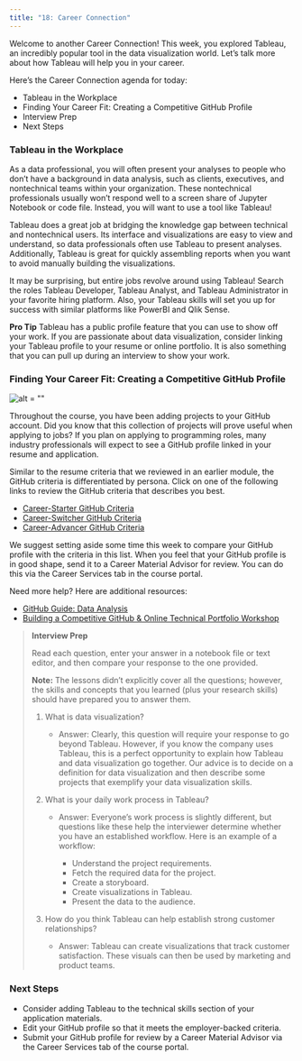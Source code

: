 ```yaml
---
title: "18: Career Connection"
---
```


<img style="display: none;" src="https://static.bc-edx.com/data/dl-1-2/m18/lms/img/banner.jpg" alt="lesson banner" />

Welcome to another Career Connection! This week, you explored Tableau, an incredibly popular tool in the data visualization world. Let’s talk more about how Tableau will help you in your career.

Here’s the Career Connection agenda for today:

* Tableau in the Workplace
* Finding Your Career Fit: Creating a Competitive GitHub Profile
* Interview Prep
* Next Steps

### Tableau in the Workplace

As a data professional, you will often present your analyses to people who don’t have a background in data analysis, such as clients, executives, and nontechnical teams within your organization. These nontechnical professionals usually won’t respond well to a screen share of Jupyter Notebook or code file. Instead, you will want to use a tool like Tableau!

Tableau does a great job at bridging the knowledge gap between technical and nontechnical users. Its interface and visualizations are easy to view and understand, so data professionals often use Tableau to present analyses. Additionally, Tableau is great for quickly assembling reports when you want to avoid manually building the visualizations.

It may be surprising, but entire jobs revolve around using Tableau! Search the roles Tableau Developer, Tableau Analyst, and Tableau Administrator in your favorite hiring platform. Also, your Tableau skills will set you up for success with similar platforms like PowerBI and Qlik Sense.

**Pro Tip** Tableau has a public profile feature that you can use to show off your work. If you are passionate about data visualization, consider linking your Tableau profile to your resume or online portfolio. It is also something that you can pull up during an interview to show your work.

### Finding Your Career Fit: Creating a Competitive GitHub Profile

![alt = ""](https://static.bc-edx.com/data/dl-1-2/m18/lms/img/coding-career-application-materials.jpg)

Throughout the course, you have been adding projects to your GitHub account. Did you know that this collection of projects will prove useful when applying to jobs? If you plan on applying to programming roles, many industry professionals will expect to see a GitHub profile linked in your resume and application.

Similar to the resume criteria that we reviewed in an earlier module, the GitHub criteria is differentiated by persona. Click on one of the following links to review the GitHub criteria that describes you best.

* [Career-Starter GitHub Criteria](https://careernetwork.2u.com/resources/employer-ready-criteria-for-data-analysis-career-starters/)
* [Career-Switcher GitHub Criteria](https://careernetwork.2u.com/resources/employer-ready-criteria-for-data-analysis-career-switchers/)
* [Career-Advancer GitHub Criteria](https://careernetwork.2u.com/resources/employer-ready-criteria-for-data-analysis-career-advancers/)

We suggest setting aside some time this week to compare your GitHub profile with the criteria in this list. When you feel that your GitHub profile is in good shape, send it to a Career Material Advisor for review. You can do this via the Career Services tab in the course portal.

Need more help? Here are additional resources:

* [GitHub Guide: Data Analysis](https://careernetwork.2u.com/resources/github-guide-data-analysis/)
* [Building a Competitive GitHub & Online Technical Portfolio Workshop](https://careernetwork.2u.com/events/)

> **Interview Prep**
>
>Read each question, enter your answer in a notebook file or text editor, and then compare your response to the one provided.
>
> **Note:** The lessons didn’t explicitly cover all the questions; however, the skills and concepts that you learned (plus your research skills) should have prepared you to answer them.
>
> 1. What is data visualization?
>
>     * Answer: Clearly, this question will require your response to go beyond Tableau. However, if you know the company uses Tableau, this is a perfect opportunity to explain how Tableau and data visualization go together. Our advice is to decide on a definition for data visualization and then describe some projects that exemplify your data visualization skills.
>
> 2. What is your daily work process in Tableau?
>
>     * Answer: Everyone’s work process is slightly different, but questions like these help the interviewer determine whether you have an established workflow. Here is an example of a workflow:
>
>       * Understand the project requirements.
>       * Fetch the required data for the project.
>       * Create a storyboard.
>       * Create visualizations in Tableau.
>       * Present the data to the audience.
>
> 3. How do you think Tableau can help establish strong customer relationships?
>
>     * Answer: Tableau can create visualizations that track customer satisfaction. These visuals can then be used by marketing and product teams.

### Next Steps

* Consider adding Tableau to the technical skills section of your application materials.
* Edit your GitHub profile so that it meets the employer-backed criteria.
* Submit your GitHub profile for review by a Career Material Advisor via the Career Services tab of the course portal.
